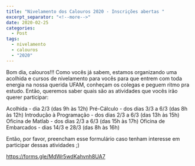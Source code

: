 ```yaml
---
title: "Nivelamento dos Calouros 2020 - Inscrições abertas "
excerpt_separator: "<!--more-->"
date: 2020-02-25
categories:
  - Post
tags:
  - nivelamento
  - calouros
  - "2020"
---
```


Bom dia, calouros!!! Como vocês já sabem, estamos organizando uma acolhida e cursos de nivelamento para vocês para que entrem com toda energia na nossa querida UFAM, conheçam os colegas e peguem ritmo pra estudo. Então, queremos saber quais são as atividades que vocês irão querer participar: 

 Acolhida - dia 2/3 (das 9h às 12h)
 Pré-Cálculo - dos dias 3/3 a 6/3 (das 8h às 12h)
 Introdução à Programação - dos dias 2/3 a 6/3 (das 13h às 15h)
 Oficina de Matlab - dos dias 2/3 a 6/3 (das 15h às 17h)
 Oficina de Embarcados - dias 14/3 e 28/3 (das 8h às 16h)

Então, por favor, preencham esse formulário caso tenham interesse em participar dessas atividades ;)


https://forms.gle/MdWr5wdKahvnh8UA7

